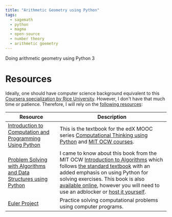 ```yaml
---
title: "Arithmetic Geometry using Python"
tags:
  - sagemath
  - python
  - magma
  - open-source
  - number theory
  - arithmetic goemetry
---
```

Doing arithmetic geometry using Python 3

# Resources

Ideally, one should have computer science background equivalent to this [Coursera specialization by Rice University](https://online.rice.edu/courses/computer-fundamentals/). However, I don't have that much time or patience. Therefore, I will rely on the [following resources](https://legacy.python.org/workshops/2002-02/papers/15/index.htm):

| Resource | Description |
| --------- | ----- |
| [Introduction to Computation and Programming Using Python](https://mitpress.mit.edu/books/introduction-computation-and-programming-using-python-third-edition) | This is the textbook for the edX MOOC series [Computational Thinking using Python](https://www.edx.org/xseries/mitx-computational-thinking-using-python) and [MIT OCW courses](https://github.com/guttag/Intro-to-Computation-and-Programming).|
| [Problem Solving with Algorithms and Data Structures using Python](https://fbeedle.com/our-books/10-problem-solving-with-algorithms-and-data-structures-using-python-2nd-ed-9781590282571.html) | I came to know about this book from the MIT OCW [Introduction to Algorithms](http://ocw.mit.edu/6-006F11) which follows [the standard textbook](https://mitpress.mit.edu/books/introduction-algorithms-third-edition) with an added emphasis on using Python for solving exercises. This book is also [available online](https://runestone.academy/runestone/books/published/pythonds/index.html), however you will need to use an adblocker or [host it yourself](https://github.com/RunestoneInteractive/pythonds).|
| [Euler Project](https://projecteuler.net/) |  Practice solving computational problems using computer programs. |

